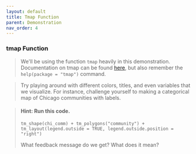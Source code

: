 ```yaml
---
layout: default
title: Tmap Function
parent: Demonstration
nav_order: 4
---
```



### **tmap Function**
> We'll be using the function `tmap` heavily in this demonstration. Documentation on tmap can be found [here](https://www.rdocumentation.org/packages/tmap/versions/3.3-2), but also remember the `help(package = "tmap")` command.

> Try playing around with different colors, titles, and even variables that we visualize. For instance, challenge yourself to making a categorical map of Chicago communities with labels. 

> #### Hint: Run this code. 
> 
> `tm_shape(chi_comm) + tm_polygons("community") + tm_layout(legend.outside = TRUE, legend.outside.position = "right")` 
> 
> What feedback message do we get? What does it mean? 
